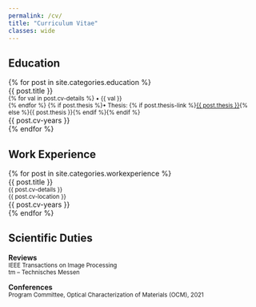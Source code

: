 ```yaml
---
permalink: /cv/
title: "Curriculum Vitae"
classes: wide
---
```

<link rel='stylesheet' type='text/css' href='/assets/css/cvstyle.css' />


## Education
<div>
    {% for post in site.categories.education %}
      <div class="cv">
        <div class="cvmain">{{ post.title }}<br> 
          <small>
          {% for val in post.cv-details %}
            &#8226; {{ val }} <br>
          {% endfor %}
          {% if post.thesis %}&#8226; Thesis: {% if post.thesis-link %}<a href="{{ post.thesis-link }}" target="_blank">{{ post.thesis }}</a>{% else %}{{ post.thesis }}{% endif %}{% endif %}
          </small>
        </div>
        <div class="cvyears">{{ post.cv-years }}</div>
      </div>
    {% endfor %}
</div>
<div style="clear: both;"></div>


## Work Experience
<div>
    {% for post in site.categories.workexperience %}
      <div class="cv">
        <div class="cvmain">{{ post.title }}<br>
        <small> 
          {{ post.cv-details }}<br> 
          {{ post.cv-location }}
        </small>
        </div>
      <div class="cvyears">{{ post.cv-years }}</div>
      </div>
    {% endfor %}
</div>
<div style="clear: both;"></div>



## Scientific Duties
**Reviews**  
<small>
IEEE Transactions on Image Processing<br>
tm – Technisches Messen
</small>

**Conferences**  
<small>
Program Committee, Optical Characterization of Materials (OCM), 2021
</small>